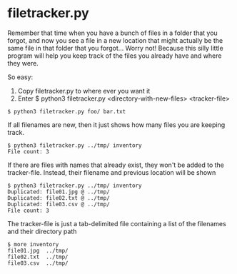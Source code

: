 # filetracker.py

Remember that time when you have a bunch of files in a folder that you forgot, and now you see a file in a new location that might actually be the same file in that folder that you forgot...
Worry not! Because this silly little program will help you keep track of the files you already have and where they were.

So easy:
1. Copy filetracker.py to where ever you want it
2. Enter $ python3 filetracker.py \<directory-with-new-files\> \<tracker-file\>

```
$ python3 filetracker.py foo/ bar.txt
```

If all filenames are new, then it just shows how many files you are keeping track.

```
$ python3 filetracker.py ../tmp/ inventory
File count: 3
```

If there are files with names that already exist, they won't be added to the tracker-file. Instead, their filename and previous location will be shown

```
$ python3 filetracker.py ../tmp/ inventory
Duplicated: file01.jpg @ ../tmp/
Duplicated: file02.txt @ ../tmp/
Duplicated: file03.csv @ ../tmp/
File count: 3
```

The tracker-file is just a tab-delimited file containing a list of the filenames and their directory path

```
$ more inventory
file01.jpg	../tmp/
file02.txt	../tmp/
file03.csv	../tmp/
```
